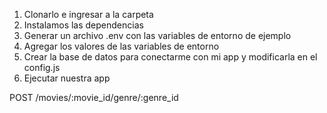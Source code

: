 1. Clonarlo e ingresar a la carpeta
2. Instalamos las dependencias 
3. Generar un archivo .env con las variables de entorno de ejemplo
4. Agregar los valores de las variables de entorno
5. Crear la base de datos para conectarme con mi app y modificarla en el config.js
6. Ejecutar nuestra app 



POST /movies/:movie_id/genre/:genre_id
